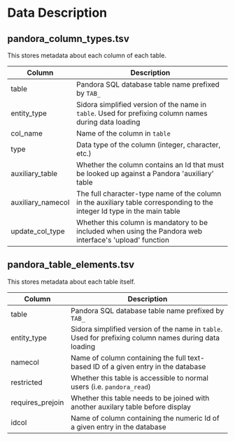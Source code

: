# Data Description

## pandora_column_types.tsv

This stores metadata about each column of each table.

| Column            | Description                                                                                                              |
|-------------------|--------------------------------------------------------------------------------------------------------------------------|
| table             | Pandora SQL database table name prefixed by `TAB_`                                                                       |
| entity_type       | Sidora simplified version of the name in `table`. Used for prefixing column names during data loading                    |
|	col_name	        | Name of the column in `table`                                                                                            |
| type	            | Data type of the column (integer, character, etc.)                                                                       |
| auxiliary_table	  | Whether the column contains an Id that must be looked up against a Pandora 'auxiliary' table                              |
| auxiliary_namecol	| The full character-type name of the column in the auxiliary table corresponding to the integer Id type in the main table |
| update_col_type   | Whether this column is mandatory to be included when using the Pandora web interface's 'upload' function                 |

## pandora_table_elements.tsv

This stores metadata about each table itself.

| Column            | Description                                                                                                              |
|-------------------|--------------------------------------------------------------------------------------------------------------------------|
| table             | Pandora SQL database table name prefixed by `TAB_`                                                                       |
| entity_type       | Sidora simplified version of the name in `table`. Used for prefixing column names during data loading                    |
| namecol	          | Name of column containing the full text-based ID of a given entry in the database                                        |
| restricted	      | Whether this table is accessible to normal users (i.e. `pandora_read`)                                                   |
| requires_prejoin	| Whether this table needs to be joined with another auxilary table before display                                         |
| idcol             | Name of column containing the numeric Id of a given entry in the database                                                |
